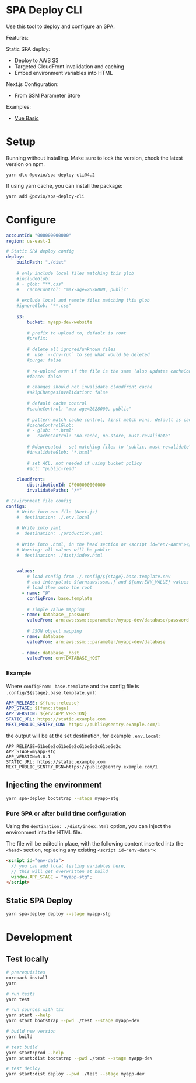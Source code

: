 # SPA Deploy CLI

Use this tool to deploy and configure an SPA.

Features:

Static SPA deploy:
- Deploy to AWS S3
- Targeted CloudFront invalidation and caching
- Embed environment variables into HTML

Next.js Configuration:
- From SSM Parameter Store

Examples:

- [Vue Basic](./examples/vue-basic)

# Setup

Running without installing. Make sure to lock the version, check the latest version on npm.

```
yarn dlx @povio/spa-deploy-cli@4.2
```

If using yarn cache, you can install the package:

```bash
yarn add @povio/spa-deploy-cli
```

# Configure

```yaml
accountId: "000000000000"
region: us-east-1

# Static SPA deploy config
deploy:
    buildPath: "./dist"
      
    # only include local files matching this glob
    #includeGlob: 
    # - glob: "**.css"
    #   cacheControl: "max-age=2628000, public"
      
    # exclude local and remote files matching this glob
    #ignoreGlob: "**.css"
        
    s3:
        bucket: myapp-dev-website
        
        # prefix to upload to, default is root
        #prefix:
        
        # delete all ignored/unknown files
        #  use `--dry-run` to see what would be deleted
        #purge: false
        
        # re-upload even if the file is the same (also updates cacheControl)
        #force: false

        # changes should not invalidate cloudfront cache
        #skipChangesInvalidation: false
        
        # default cache control
        #cacheControl: "max-age=2628000, public"
        
        # pattern match cache control, first match wins, default is cacheControl
        #cacheControlGlob:
        # - glob: "*.html"
        #   cacheControl: "no-cache, no-store, must-revalidate"
        
        # @deprecated - set matching files to "public, must-revalidate"
        #invalidateGlob: "*.html"
        
        # set ACL, not needed if using bucket policy
        #acl: "public-read"
          
    cloudfront:
        distributionId: CF000000000000
        invalidatePaths: "/*"

# Environment file config
configs:
    # Write into env file (Next.js)
    #  destination: ./.env.local
    
    # Write into yaml
    #  destination: ./production.yaml
    
    # Write into .html, in the head section or <script id="env-data"></script>
    # Warning: all values will be public
    #  destination: ./dist/index.html

    
    values:
        # load config from ./.config/${stage}.base.template.env
        # and interpolate ${arn:aws:ssm..} and ${env:ENV_VALUE} values
        # load them onto the root
      - name: "@"
        configFrom: base.template
    
        # simple value mapping
      - name: database__password
        valueFrom: arn:aws:ssm:::parameter/myapp-dev/database/password
    
        # JSON object mapping
      - name: database
        valueFrom: arn:aws:ssm:::parameter/myapp-dev/database
    
      - name: database__host
        valueFrom: env:DATABASE_HOST
```

### Example

Where `configFrom: base.template` and the config file is `.config/${stage}.base.template.yml`:

```yaml
APP_RELEASE: ${func:release}
APP_STAGE: ${func:stage}
APP_VERSION: ${env:APP_VERSION}
STATIC_URL: https://static.example.com
NEXT_PUBLIC_SENTRY_CDN: https://public@sentry.example.com/1
```

the output will be at the set destination, for example `.env.local`:

```
APP_RELEASE=61be6e2c61be6e2c61be6e2c61be6e2c
APP_STAGE=myapp-stg
APP_VERSION=0.0.1
STATIC_URL: https://static.example.com
NEXT_PUBLIC_SENTRY_DSN=https://public@sentry.example.com/1
```

## Injecting the environment

```bash
yarn spa-deploy bootstrap --stage myapp-stg
```

### Pure SPA or after build time configuration

Using the `destination: ./dist/index.html` option, you can inject the environment into the HTML file.

The file will be edited in place, with the following content inserted into
the `<head>` section, replacing any existing `<script id="env-data">`:

```html
<script id="env-data">
  // you can add local testing variables here,
  // this will get overwritten at build
  window.APP_STAGE = "myapp-stg";
</script>
```

## Static SPA Deploy

```bash
yarn spa-deploy deploy --stage myapp-stg
```

# Development

## Test locally

```bash
# prerequisites
corepack install
yarn

# run tests
yarn test

# run sources with tsx
yarn start --help
yarn start bootstrap --pwd ./test --stage myapp-dev

# build new version
yarn build

# test build
yarn start:prod --help
yarn start:dist bootstrap --pwd ./test --stage myapp-dev

# test deploy
yarn start:dist deploy --pwd ./test --stage myapp-dev

```
